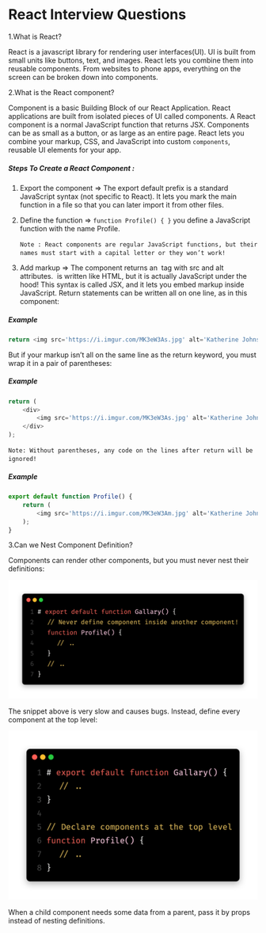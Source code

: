 # React Interview Questions

1.What is React?

React is a javascript library for rendering user interfaces(UI). UI is built from small units like buttons, text, and images. React lets you combine them into reusable components. From websites to phone apps, everything on the screen can be broken down into components.

2.What is the React component?

Component is a basic Building Block of our React Application. React applications are built from isolated pieces of UI called components. A React component is a normal JavaScript function that returns JSX. Components can be as small as a button, or as large as an entire page. React lets you combine your markup, CSS, and JavaScript into custom `components`, reusable UI elements for your app.

##### Steps To Create a React Component :

1.  Export the component ⇒ The export default prefix is a standard JavaScript syntax (not specific to React). It lets you mark the main function in a file so that you can later import it from other files.

2.  Define the function ⇒ `function Profile() { }` you define a JavaScript function with the name Profile.

    `Note : React components are regular JavaScript functions, but their names must start with a capital letter or they won’t work!`

3.  Add markup ⇒
    The component returns an <img /> tag with src and alt attributes. <img /> is written like HTML, but it is actually JavaScript under the hood! This syntax is called JSX, and it lets you embed markup inside JavaScript.
    Return statements can be written all on one line, as in this component:

##### Example

```javascript
return <img src='https://i.imgur.com/MK3eW3As.jpg' alt='Katherine Johnson' />;
```

But if your markup isn’t all on the same line as the return keyword, you must wrap it in a pair of parentheses:

##### Example

```javascript
return (
    <div>
        <img src='https://i.imgur.com/MK3eW3As.jpg' alt='Katherine Johnson' />
    </div>
);
```

`Note: Without parentheses, any code on the lines after return will be ignored! `

##### Example

```javascript
export default function Profile() {
    return (
        <img src='https://i.imgur.com/MK3eW3Am.jpg' alt='Katherine Johnson' />
    );
}
```

3.Can we Nest Component Definition?

Components can render other components, but you must never nest their definitions:

![Nesting1](./images/nesting_1.png)

The snippet above is very slow and causes bugs. Instead, define every component at the top level:

![Nesting2](./images/nesting_2.png)

When a child component needs some data from a parent, pass it by props instead of nesting definitions.
